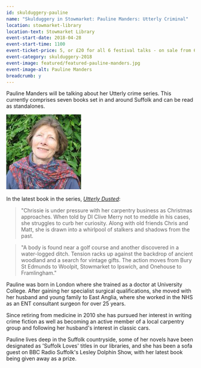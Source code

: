 ```yaml
---
id: skulduggery-pauline
name: "Skulduggery in Stowmarket: Pauline Manders: Utterly Criminal"
location: stowmarket-library
location-text: Stowmarket Library
event-start-date: 2018-04-28
event-start-time: 1100
event-ticket-price: 5, or £20 for all 6 festival talks - on sale from 6 March
event-category: skulduggery-2018
event-image: featured/featured-pauline-manders.jpg
event-image-alt: Pauline Manders
breadcrumb: y
---
```


Pauline Manders will be talking about her Utterly crime series. This currently comprises seven books set in and around Suffolk and can be read as standalones.

<img src="/images/featured/featured-pauline-manders.jpg" alt="Pauline Manders" class="custom-br-50 mw-40 {% include /c/img-float-right.html %}" />

In the latest book in the series, [<cite>Utterly Dusted</cite>](https://suffolk.spydus.co.uk/cgi-bin/spydus.exe/ENQ/OPAC/BIBENQ?BRN=2334177):

> "Chrissie is under pressure with her carpentry business as Christmas approaches. When told by DI Clive Merry not to meddle in his cases, she struggles to curb her curiosity. Along with old friends Chris and Matt, she is drawn into a whirlpool of stalkers and shadows from the past.

> "A body is found near a golf course and another discovered in a water-logged ditch. Tension racks up against the backdrop of ancient woodland and a search for vintage gifts. The action moves from Bury St Edmunds to Woolpit, Stowmarket to Ipswich, and Onehouse to Framlingham."

Pauline was born in London where she trained as a doctor at University College. After gaining her specialist surgical qualifications, she moved with her husband and young family to East Anglia, where she worked in the NHS as an ENT consultant surgeon for over 25 years.

Since retiring from medicine in 2010 she has pursued her interest in writing crime fiction as well as becoming an active member of a local carpentry group and following her husband's interest in classic cars.

Pauline lives deep in the Suffolk countryside, some of her novels have been designated as 'Suffolk Loves' titles in our libraries, and she has been a sofa guest on BBC Radio Suffolk's Lesley Dolphin Show, with her latest book being given away as a prize.
